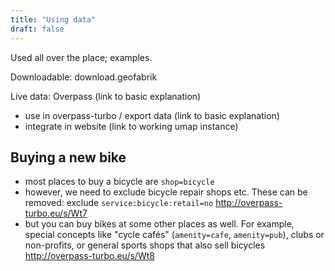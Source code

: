 ```yaml
---
title: "Using data"
draft: false
---
```


Used all over the place; examples.

Downloadable: download.geofabrik

Live data: Overpass (link to basic explanation)
* use in overpass-turbo / export data (link to basic explanation)
* integrate in website (link to working umap instance)


## Buying a new bike

- most places to buy a bicycle are `shop=bicycle`
- however, we need to exclude bicycle repair shops etc. These can be removed: exclude `service:bicycle:retail=no`
http://overpass-turbo.eu/s/Wt7
- but you can buy bikes at some other places as well. For example, special concepts like "cycle cafés" (`amenity=cafe`, `amenity=pub`), clubs or non-profits, or general sports shops that also sell bicycles
http://overpass-turbo.eu/s/Wt8
